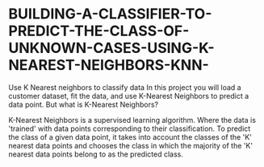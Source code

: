 # BUILDING-A-CLASSIFIER-TO-PREDICT-THE-CLASS-OF-UNKNOWN-CASES-USING-K-NEAREST-NEIGHBORS-KNN-
Use K Nearest neighbors to classify data In this project you will load a customer dataset, fit the data, and use K-Nearest Neighbors to predict a data point. But what is K-Nearest Neighbors?

K-Nearest Neighbors is a supervised learning algorithm. Where the data is 'trained' with data points corresponding to their classification. To predict the class of a given data point, it takes into account the classes of the 'K' nearest data points and chooses the class in which the majority of the 'K' nearest data points belong to as the predicted class.
